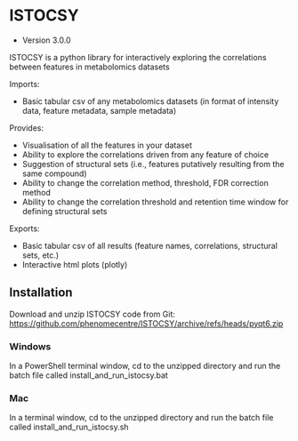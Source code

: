 # ISTOCSY

* Version 3.0.0

ISTOCSY is a python library for interactively exploring the correlations between features in metabolomics datasets

Imports:
 - Basic tabular csv of any metabolomics datasets (in format of intensity data, feature metadata, sample metadata)

Provides:
 - Visualisation of all the features in your dataset
 - Ability to explore the correlations driven from any feature of choice
 - Suggestion of structural sets (i.e., features putatively resulting from the same compound)
 - Ability to change the correlation method, threshold, FDR correction method
 - Ability to change the correlation threshold and retention time window for defining structural sets

Exports:
 - Basic tabular csv of all results (feature names, correlations, structural sets, etc.)
 - Interactive html plots (plotly)

## Installation

Download and unzip ISTOCSY code from Git:
https://github.com/phenomecentre/ISTOCSY/archive/refs/heads/pyqt6.zip

### Windows


In a PowerShell terminal window, cd to the unzipped directory and run the batch file
called install_and_run_istocsy.bat

### Mac


In a terminal window, cd to the unzipped directory and run the batch file
called install_and_run_istocsy.sh


